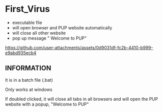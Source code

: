 # First_Virus
- executable file 
- will open browser and PUP website automatically 
- will close all other website
- pop up message " Welcome to PUP"


https://github.com/user-attachments/assets/0d9031df-fc2b-4410-b999-e9abd935ecb4

  <h2>INFORMATION</h2>
  <p>It is in a batch file (.bat)</p>
  <p>Only works at windows</p>
  <p>If doubled clicked, it will close all tabs in all browsers and will open the PUP website with a popup, "Welcome to PUP"</p>

